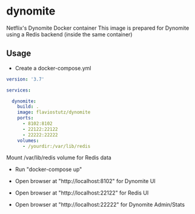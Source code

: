 # dynomite
Netflix's Dynomite Docker container
This image is prepared for Dynomite using a Redis backend (inside the same container)

## Usage

* Create a docker-compose.yml

```yml
version: '3.7'

services:

  dynomite:
    build: .
    image: flaviostutz/dynomite
    ports:
      - 8102:8102
      - 22122:22122
      - 22222:22222
    volumes:
      - /yourdir:/var/lib/redis
```

Mount /var/lib/redis volume for Redis data

* Run "docker-compose up"

* Open browser at "http://localhost:8102" for Dynomite UI

* Open browser at "http://localhost:22122" for Redis UI

* Open browser at "http://localhost:22222" for Dynomite Admin/Stats

